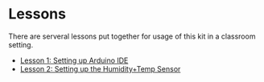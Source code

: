 # Lessons

There are serveral lessons put together for usage of this kit in a classroom setting.

* [Lesson 1: Setting up Arduino IDE](lesson1.md)
* [Lesson 2: Setting up the Humidity+Temp Sensor](lesson2.md)
